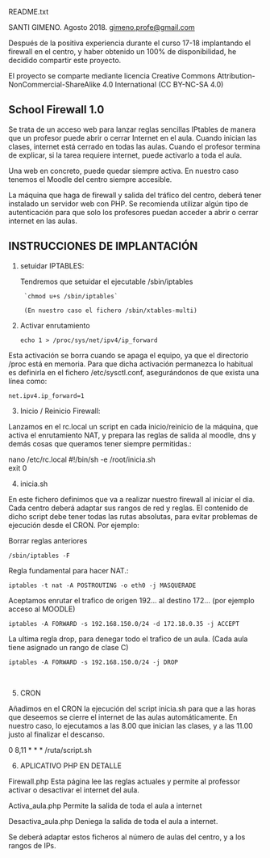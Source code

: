 README.txt

SANTI GIMENO.  Agosto 2018. 	gimeno.profe@gmail.com

Después de la positiva experiencia durante el curso 17-18 implantando el firewall en el centro, y haber obtenido un 100% de disponibilidad, he decidido compartir este proyecto.

El proyecto se comparte mediante licencia Creative Commons
Attribution-NonCommercial-ShareAlike 4.0 International (CC BY-NC-SA 4.0)

School Firewall 1.0
-------------------

Se trata de un acceso web para lanzar reglas sencillas IPtables de manera que un profesor puede abrir o cerrar Internet en el aula. Cuando inician las clases, internet está cerrado en todas las aulas. Cuando el profesor termina de explicar, si la tarea requiere internet, puede activarlo a toda el aula.

Una web en concreto, puede quedar siempre activa. En nuestro caso tenemos el Moodle del centro siempre accesible.

La máquina que haga de firewall y salida del tráfico del centro, deberá tener instalado un servidor web con PHP. Se recomienda utilizar algún tipo de autenticación para que solo los profesores puedan acceder a abrir o cerrar internet en las aulas.


INSTRUCCIONES DE IMPLANTACIÓN
-----------------------------


1. setuidar IPTABLES:

	Tendremos que setuidar el ejecutable /sbin/iptables

		`chmod u+s /sbin/iptables`

		(En nuestro caso el fichero /sbin/xtables-multi)



2. Activar enrutamiento

	`echo 1 > /proc/sys/net/ipv4/ip_forward`

Esta activación se borra cuando se apaga el equipo, ya que el directorio /proc está en memoria. Para que dicha activación permanezca lo habitual es definirla en el fichero /etc/sysctl.conf, asegurándonos de que exista una línea como:

	net.ipv4.ip_forward=1



3. Inicio / Reinicio Firewall:

Lanzamos en el rc.local un script en cada inicio/reinicio de la máquina, que activa el enrutamiento NAT, y prepara las reglas de salida al moodle, dns y demás cosas que queramos tener siempre permitidas.:

nano /etc/rc.local
	#!/bin/sh -e
	/root/inicia.sh  
	exit 0


4. inicia.sh

En este fichero definimos que va a realizar nuestro firewall al iniciar el dia. Cada centro deberá adaptar sus rangos de red y reglas. El contenido de dicho script debe tener todas las rutas absolutas, para evitar problemas de ejecución desde el CRON. Por ejemplo:

Borrar reglas anteriores

	/sbin/iptables -F

Regla fundamental para hacer NAT.:

	iptables -t nat -A POSTROUTING -o eth0 -j MASQUERADE

Aceptamos enrutar el trafico de origen 192... al destino 172... (por ejemplo acceso al MOODLE)

	iptables -A FORWARD -s 192.168.150.0/24 -d 172.18.0.35 -j ACCEPT

La ultima regla drop, para denegar todo el trafico de un aula. (Cada aula tiene asignado un rango de clase C)

	iptables -A FORWARD -s 192.168.150.0/24 -j DROP
 


5. CRON

Añadimos en el CRON la ejecución del script inicia.sh para que a las horas que deseemos se cierre el internet de las aulas automáticamente. En nuestro caso, lo ejecutamos a las 8.00 que inician las clases, y a las 11.00 justo al finalizar el descanso.

0 8,11 * * * /ruta/script.sh



6. APLICATIVO PHP EN DETALLE

Firewall.php
	Esta página lee las reglas actuales y permite al professor activar o desactivar el internet del aula.

Activa_aula.php
	Permite la salida de toda el aula a internet
	
Desactiva_aula.php
	Deniega la salida de toda el aula a internet.

Se deberá adaptar estos ficheros al número de aulas del centro, y a los rangos de IPs.


